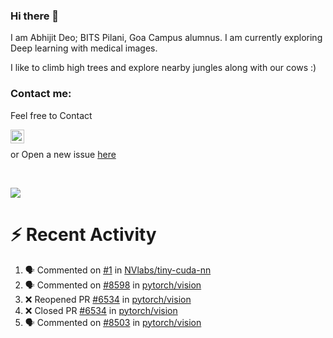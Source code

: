 ### Hi there 👋

I am Abhijit Deo; BITS Pilani, Goa Campus alumnus. I am currently exploring Deep learning with medical images.  


I like to climb high trees and explore nearby jungles along with our cows :)
### Contact me:

Feel free to Contact


[<img align="left" alt="Abhijit Deo | Gmail" width="22px" src="https://cdn.jsdelivr.net/npm/simple-icons@v3/icons/gmail.svg" />][gmail]
<br />


 or Open a new issue [here](https://github.com/abhi-glitchhg/abhi-glitchhg/issues)

[gmail]: mailto:f20190041@goa.bits-pilani.ac.in

<br>



![](https://komarev.com/ghpvc/?username=abhi-glitchhg&color=green)


# :zap: Recent Activity

<!--START_SECTION:activity-->
1. 🗣 Commented on [#1](https://github.com/NVlabs/tiny-cuda-nn/issues/1#issuecomment-2305211296) in [NVlabs/tiny-cuda-nn](https://github.com/NVlabs/tiny-cuda-nn)
2. 🗣 Commented on [#8598](https://github.com/pytorch/vision/issues/8598#issuecomment-2295241945) in [pytorch/vision](https://github.com/pytorch/vision)
3. ❌ Reopened PR [#6534](https://github.com/pytorch/vision/pull/6534) in [pytorch/vision](https://github.com/pytorch/vision)
4. ❌ Closed PR [#6534](https://github.com/pytorch/vision/pull/6534) in [pytorch/vision](https://github.com/pytorch/vision)
5. 🗣 Commented on [#8503](https://github.com/pytorch/vision/issues/8503#issuecomment-2225794691) in [pytorch/vision](https://github.com/pytorch/vision)
<!--END_SECTION:activity-->
